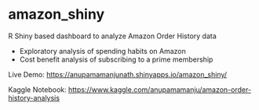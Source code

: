 # amazon_shiny
R Shiny based dashboard to analyze Amazon Order History data

- Exploratory analysis of spending habits on Amazon
- Cost benefit analysis of subscribing to a prime membership

Live Demo: https://anupamamanjunath.shinyapps.io/amazon_shiny/

Kaggle Notebook: https://www.kaggle.com/anupamamanju/amazon-order-history-analysis
